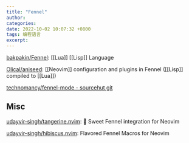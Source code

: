 ```yaml
---
title: "Fennel"
author: 
categories: 
date: 2022-10-02 10:07:32 +0800
tags: 编程语言
excerpt: 
---
```



[bakpakin/Fennel](https://github.com/bakpakin/Fennel): [[Lua]] [[Lisp]] Language

[Olical/aniseed](https://github.com/Olical/aniseed): [[Neovim]] configuration and plugins in Fennel ([[Lisp]] compiled to [[Lua]])

[technomancy/fennel-mode - sourcehut git](https://git.sr.ht/~technomancy/fennel-mode)




## Misc

[udayvir-singh/tangerine.nvim](https://github.com/udayvir-singh/tangerine.nvim): 🍊 Sweet Fennel integration for Neovim


[udayvir-singh/hibiscus.nvim](https://github.com/udayvir-singh/hibiscus.nvim): Flavored Fennel Macros for Neovim






